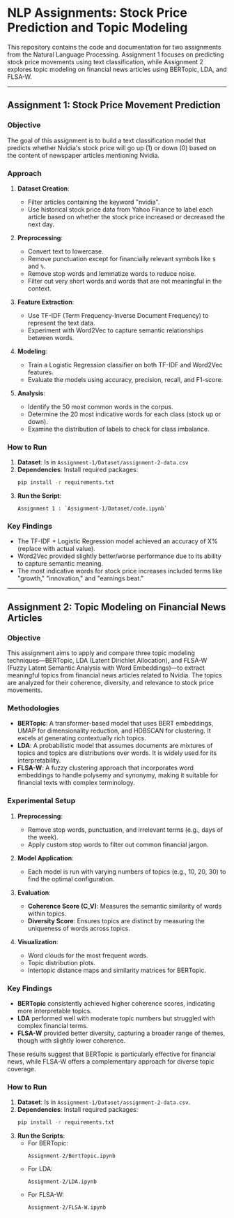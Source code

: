 # NLP Assignments: Stock Price Prediction and Topic Modeling

This repository contains the code and documentation for two assignments from the Natural Language Processing. Assignment 1 focuses on predicting stock price movements using text classification, while Assignment 2 explores topic modeling on financial news articles using BERTopic, LDA, and FLSA-W.

---

## Assignment 1: Stock Price Movement Prediction

### Objective
The goal of this assignment is to build a text classification model that predicts whether Nvidia's stock price will go up (1) or down (0) based on the content of newspaper articles mentioning Nvidia.

### Approach
1. **Dataset Creation**: 
   - Filter articles containing the keyword "nvidia".
   - Use historical stock price data from Yahoo Finance to label each article based on whether the stock price increased or decreased the next day.

2. **Preprocessing**:
   - Convert text to lowercase.
   - Remove punctuation except for financially relevant symbols like `$` and `%`.
   - Remove stop words and lemmatize words to reduce noise.
   - Filter out very short words and words that are not meaningful in the context.

3. **Feature Extraction**:
   - Use TF-IDF (Term Frequency-Inverse Document Frequency) to represent the text data.
   - Experiment with Word2Vec to capture semantic relationships between words.

4. **Modeling**:
   - Train a Logistic Regression classifier on both TF-IDF and Word2Vec features.
   - Evaluate the models using accuracy, precision, recall, and F1-score.

5. **Analysis**:
   - Identify the 50 most common words in the corpus.
   - Determine the 20 most indicative words for each class (stock up or down).
   - Examine the distribution of labels to check for class imbalance.

### How to Run
1. **Dataset**: Is in `Assignment-1/Dataset/assignment-2-data.csv`
2. **Dependencies**: Install required packages:
   ```bash
   pip install -r requirements.txt
   ```
3. **Run the Script**:
   ```
   Assignment 1 : `Assignment-1/Dataset/code.ipynb`
   ```

### Key Findings
- The TF-IDF + Logistic Regression model achieved an accuracy of X% (replace with actual value).
- Word2Vec provided slightly better/worse performance due to its ability to capture semantic meaning.
- The most indicative words for stock price increases included terms like "growth," "innovation," and "earnings beat."

---

## Assignment 2: Topic Modeling on Financial News Articles

### Objective
This assignment aims to apply and compare three topic modeling techniques—BERTopic, LDA (Latent Dirichlet Allocation), and FLSA-W (Fuzzy Latent Semantic Analysis with Word Embeddings)—to extract meaningful topics from financial news articles related to Nvidia. The topics are analyzed for their coherence, diversity, and relevance to stock price movements.

### Methodologies
- **BERTopic**: A transformer-based model that uses BERT embeddings, UMAP for dimensionality reduction, and HDBSCAN for clustering. It excels at generating contextually rich topics.
- **LDA**: A probabilistic model that assumes documents are mixtures of topics and topics are distributions over words. It is widely used for its interpretability.
- **FLSA-W**: A fuzzy clustering approach that incorporates word embeddings to handle polysemy and synonymy, making it suitable for financial texts with complex terminology.

### Experimental Setup
1. **Preprocessing**:
   - Remove stop words, punctuation, and irrelevant terms (e.g., days of the week).
   - Apply custom stop words to filter out common financial jargon.

2. **Model Application**:
   - Each model is run with varying numbers of topics (e.g., 10, 20, 30) to find the optimal configuration.

3. **Evaluation**:
   - **Coherence Score (C_V)**: Measures the semantic similarity of words within topics.
   - **Diversity Score**: Ensures topics are distinct by measuring the uniqueness of words across topics.

4. **Visualization**:
   - Word clouds for the most frequent words.
   - Topic distribution plots.
   - Intertopic distance maps and similarity matrices for BERTopic.

### Key Findings
- **BERTopic** consistently achieved higher coherence scores, indicating more interpretable topics.
- **LDA** performed well with moderate topic numbers but struggled with complex financial terms.
- **FLSA-W** provided better diversity, capturing a broader range of themes, though with slightly lower coherence.

These results suggest that BERTopic is particularly effective for financial news, while FLSA-W offers a complementary approach for diverse topic coverage.

### How to Run
1. **Dataset**: Is in `Assignment-1/Dataset/assignment-2-data.csv`.
2. **Dependencies**: Install required packages:
   ```bash
   pip install -r requirements.txt
   ```
3. **Run the Scripts**:
   - For BERTopic:
     ```
     Assignment-2/BertTopic.ipynb
     ```
   - For LDA:
     ```
     Assignment-2/LDA.ipynb
     ```
   - For FLSA-W:
     ```
     Assignment-2/FLSA-W.ipynb
     ```
